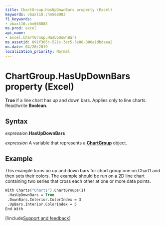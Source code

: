 ```yaml
---
title: ChartGroup.HasUpDownBars property (Excel)
keywords: vbaxl10.chm568083
f1_keywords:
- vbaxl10.chm568083
ms.prod: excel
api_name:
- Excel.ChartGroup.HasUpDownBars
ms.assetid: 891f305c-521c-3ec5-3e88-886e1dbdaea2
ms.date: 04/20/2019
localization_priority: Normal
---
```



# ChartGroup.HasUpDownBars property (Excel)

**True** if a line chart has up and down bars. Applies only to line charts. Read/write **Boolean**.


## Syntax

_expression_.**HasUpDownBars**

_expression_ A variable that represents a **[ChartGroup](Excel.ChartGroup(object).md)** object.


## Example

This example turns on up and down bars for chart group one on Chart1 and then sets their colors. The example should be run on a 2D line chart containing two series that cross each other at one or more data points.

```vb
With Charts("Chart1").ChartGroups(1) 
 .HasUpDownBars = True 
 .DownBars.Interior.ColorIndex = 3 
 .UpBars.Interior.ColorIndex = 5 
End With
```



[!include[Support and feedback](~/includes/feedback-boilerplate.md)]